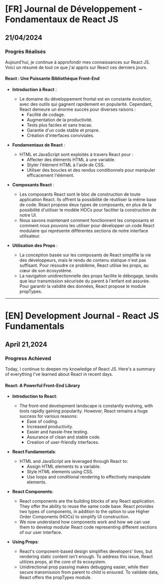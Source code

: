 # [FR] Journal de Développement - Fondamentaux de React JS

## 21/04/2024

### Progrès Réalisés

Aujourd'hui, je continue à approfondir mes connaissances sur React JS. Voici un résumé de tout ce que j'ai appris sur React ces derniers jours.

#### React : Une Puissante Bibliothèque Front-End

- **Introduction à React** :

  - Le domaine du développement frontal est en constante évolution, avec des outils qui gagnent rapidement en popularité. Cependant, React demeure un énorme succès pour diverses raisons :
    - Facilité de codage.
    - Augmentation de la productivité.
    - Tests plus faciles et sans tracas.
    - Garantie d'un code stable et propre.
    - Création d'interfaces conviviales.

- **Fondamentaux de React** :

  - HTML et JavaScript sont exploités à travers React pour :
    - Affecter des éléments HTML à une variable.
    - Styler l'élément HTML à l'aide de CSS.
    - Utiliser des boucles et des rendus conditionnels pour manipuler efficacement l'élément.

- **Composants React** :

  - Les composants React sont le bloc de construction de toute application React. Ils offrent la possibilité de réutiliser la même base de code. React propose deux types de composants, en plus de la possibilité d'utiliser le modèle HOCs pour faciliter la construction de notre UI.
  - Nous savons maintenant comment fonctionnent les composants et comment nous pouvons les utiliser pour développer un code React modulaire qui représente différentes sections de notre interface utilisateur.

- **Utilisation des Props** :
  - La conception basée sur les composants de React simplifie la vie des développeurs, mais le rendu de contenu statique n'est pas suffisant. Pour résoudre ce problème, React utilise les props, au cœur de son écosystème.
  - La navigation unidirectionnelle des props facilite le débogage, tandis que leur transmission sécurisée du parent à l'enfant est assurée. Pour garantir la validité des données, React propose le module propTypes.

---

# [EN] Development Journal - React JS Fundamentals

## April 21,2024

### Progress Achieved

Today, I continue to deepen my knowledge of React JS. Here's a summary of everything I've learned about React in recent days.

#### React: A Powerful Front-End Library

- **Introduction to React**:

  - The front-end development landscape is constantly evolving, with tools rapidly gaining popularity. However, React remains a huge success for various reasons:
    - Ease of coding.
    - Increased productivity.
    - Easier and hassle-free testing.
    - Assurance of clean and stable code.
    - Creation of user-friendly interfaces.

- **React Fundamentals**:

  - HTML and JavaScript are leveraged through React to:
    - Assign HTML elements to a variable.
    - Style HTML elements using CSS.
    - Use loops and conditional rendering to effectively manipulate elements.

- **React Components**:

  - React components are the building blocks of any React application. They offer the ability to reuse the same code base. React provides two types of components, in addition to the option to use Higher Order Components (HOCs) to simplify UI construction.
  - We now understand how components work and how we can use them to develop modular React code representing different sections of our user interface.

- **Using Props**:
  - React's component-based design simplifies developers' lives, but rendering static content isn't enough. To address this issue, React utilizes props, at the core of its ecosystem.
  - Unidirectional prop passing makes debugging easier, while their secure transmission from parent to child is ensured. To validate data, React offers the propTypes module.
